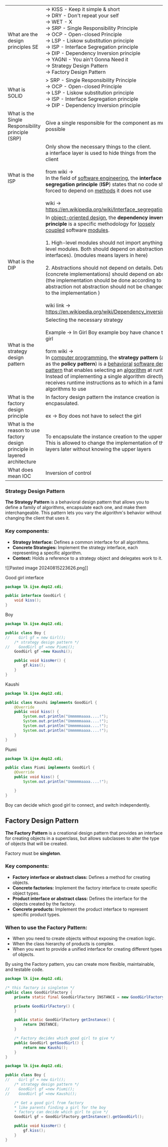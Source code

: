 
|                                                                                   |                                                                                                                                                                                                                                                                                                                                                                                                                                                                                                                                                                                                                                                                                                                                                                                                                                                                                                                            |
| --------------------------------------------------------------------------------- | -------------------------------------------------------------------------------------------------------------------------------------------------------------------------------------------------------------------------------------------------------------------------------------------------------------------------------------------------------------------------------------------------------------------------------------------------------------------------------------------------------------------------------------------------------------------------------------------------------------------------------------------------------------------------------------------------------------------------------------------------------------------------------------------------------------------------------------------------------------------------------------------------------------------------- |
| What are the design <br>principles SE                                             | -> KISS - Keep it simple & short<br>-> DRY - Don't repeat your self<br>-> WET - X<br>-> SRP - Single Responsibility Principle  <br>-> OCP - Open-closed Principle<br>-> LSP - Liskow substitution principle<br>-> ISP - Interface Segregation principle<br>-> DIP - Dependency Inversion principle<br>-> YAGNI - You ain't  Gonna Need it<br>-> Strategy Design Pattern<br>-> Factory Design Pattern                                                                                                                                                                                                                                                                                                                                                                                                                                                                                                                       |
| What is SOLID                                                                     | > SRP - Single Responsibility Principle  <br>-> OCP - Open-closed Principle<br>-> LSP - Liskow substitution principle<br>-> ISP - Interface Segregation principle<br>-> DIP - Dependency Inversion principle                                                                                                                                                                                                                                                                                                                                                                                                                                                                                                                                                                                                                                                                                                               |
| What is the <br>Single Responsibility principle<br>(SRP)                          | Give a single responsible for the component as much as possible                                                                                                                                                                                                                                                                                                                                                                                                                                                                                                                                                                                                                                                                                                                                                                                                                                                            |
| What is the ISP                                                                   | Only show the necessary things to the client. <br>a interface layer is used to hide things from the <br>client<br><br>from wiki -><br>In the field of [software engineering](https://en.wikipedia.org/wiki/Software_engineering "Software engineering"), the **interface segregation principle** (**ISP**) states that no code should be forced to depend on [methods](https://en.wikipedia.org/wiki/Method_(computer_programming) "Method (computer programming)") it does not use<br><br>wiki -> https://en.wikipedia.org/wiki/Interface_segregation_principle                                                                                                                                                                                                                                                                                                                                                           |
| What is the DIP                                                                   | In [object-oriented design](https://en.wikipedia.org/wiki/Object-oriented_design "Object-oriented design"), the **dependency inversion principle** is a specific methodology for [loosely coupled](https://en.wikipedia.org/wiki/Coupling_(computer_programming) "Coupling (computer programming)") software [modules](https://en.wikipedia.org/wiki/Modular_programming "Modular programming").<br><br>1. High-level modules should not import anything from low-level modules. Both should depend on abstractions (e.g., interfaces). (modules means layers in here)<br><br>2. Abstractions should not depend on details. Details (concrete implementations) should depend on abstractions. (the implementation should be done according to the abstraction not abstraction should not be changed according to the implementation )<br><br>wiki link -> <br>https://en.wikipedia.org/wiki/Dependency_inversion_principle |
| What is the strategy design pattern                                               | Selecting the necessary strategy<br><br>Example -> In Girl Boy example boy have chance to select the <br>girl<br><br>form wiki -> <br>In [computer programming](https://en.wikipedia.org/wiki/Computer_programming "Computer programming"), the **strategy pattern** (also known as the **policy pattern**) is a [behavioral](https://en.wikipedia.org/wiki/Behavioral_design_pattern "Behavioral design pattern") [software design pattern](https://en.wikipedia.org/wiki/Design_pattern_(computer_science) "Design pattern (computer science)") that enables selecting an [algorithm](https://en.wikipedia.org/wiki/Algorithm "Algorithm") at runtime. Instead of implementing a single algorithm directly, code receives runtime instructions as to which in a family of algorithms to use                                                                                                                              |
| What is the factory design<br>principle                                           | In factory design pattern the instance creation is encpasulated.<br><br>ex -> Boy does not have to select the girl                                                                                                                                                                                                                                                                                                                                                                                                                                                                                                                                                                                                                                                                                                                                                                                                         |
| What is the reason to use <br>factory design<br>principle in layered architecture | To encapsulate the instance  creation to the upper layers. This is allowed to change the implementation of the lower layers later without knowing the upper layers                                                                                                                                                                                                                                                                                                                                                                                                                                                                                                                                                                                                                                                                                                                                                         |
| What does mean IOC                                                                | Inversion of control                                                                                                                                                                                                                                                                                                                                                                                                                                                                                                                                                                                                                                                                                                                                                                                                                                                                                                       |

### Strategy Design Pattern

**The Strategy Pattern** is a behavioral design pattern that allows you to define a family of algorithms, encapsulate each one, and make them interchangeable. This pattern lets you vary the algorithm's behavior without changing the client that uses it.

### Key components:

- **Strategy Interface:** Defines a common interface for all algorithms.
- **Concrete Strategies:** Implement the strategy interface, each representing a specific algorithm.
- **Context:** Holds a reference to a strategy object and delegates work to it.

![[Pasted image 20240815223626.png]]


Good girl interface

```java
package lk.ijse.dep12.cdi;

public interface GoodGirl {
    void kiss();
}
```

Boy

```java
package lk.ijse.dep12.cdi;

public class Boy {
//    Girl gf = new Girl();
    /* strategy design pattern */
//    GoodGirl gf =new Piumi();
    GoodGirl gf =new Kaushi();

    public void kissHer() {
        gf.kiss();
    }
}

```

Kaushi

```java
package lk.ijse.dep12.cdi;

public class Kaushi implements GoodGirl {
    @Override
    public void kiss() {
        System.out.println("Ummmmmaaaa....!");
        System.out.println("Ummmmmaaaa....!");
        System.out.println("Ummmmmaaaa....!");
        System.out.println("Ummmmmaaaa....!");
    }
}

```

Piumi

```java
package lk.ijse.dep12.cdi;

public class Piumi implements GoodGirl {
    @Override
    public void kiss() {
        System.out.println("Ummmmmaaaa....!");

    }
}
```

Boy can decide which good girl to connect, and switch independently.

## Factory Design Pattern

**The Factory Pattern** is a creational design pattern that provides an interface for creating objects in a superclass, but allows subclasses to alter the type of objects that will be created.

Factory must be **singleton**.

### Key components:

- **Factory interface or abstract class:** Defines a method for creating objects.
- **Concrete factories:** Implement the factory interface to create specific object types.
- **Product interface or abstract class:** Defines the interface for the objects created by the factory.
- **Concrete products:** Implement the product interface to represent specific product types.

### When to use the Factory Pattern:

- When you need to create objects without exposing the creation logic.
- When the class hierarchy of products is complex.
- When you want to provide a unified interface for creating different types of objects.

By using the Factory pattern, you can create more flexible, maintainable, and testable code.

```java
package lk.ijse.dep12.cdi;

/* this factory is singleton */
public class GoodGirlFactory {
    private static final GoodGirlFactory INSTANCE = new GoodGirlFactory();

    private GoodGirlFactory() {
    }

    public static GoodGirlFactory getInstance() {
        return INSTANCE;
    }

    /* Factory decides which good girl to give */
    public GoodGirl getGoodGirl() {
        return new Kaushi();
    }
}

```

```java
package lk.ijse.dep12.cdi;

public class Boy {
//    Girl gf = new Girl();
    /* strategy design pattern */
//    GoodGirl gf =new Piumi();
//    GoodGirl gf =new Kaushi();

    /* Get a good girl from factory
    * like parents finding a girl for the boy
    * factory can decide which girl to give */
    GoodGirl gf = GoodGirlFactory.getInstance().getGoodGirl();

    public void kissHer() {
        gf.kiss();
    }
}

```
